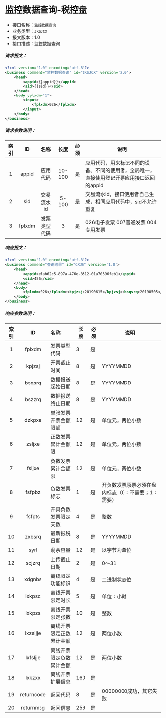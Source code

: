 # 监控数据查询-税控盘	

- 接口名称：`监控数据查询`
- 业务类型：`JKSJCX`
- 报文版本：1.0
- 接口描述：监控数据查询

##### 请求报文：

```xml
<?xml version="1.0" encoding="utf-8"?>
<business comment="监控数据查询" id="JKSJCX" version='2.0'>
    <head>
        <appid>{{appid}}</appid>
        <sid>{{sid}}</sid>
    </head>
    <body yylxdm="1">
        <input>
            <fplxdm>026</fplxdm>
        </input>
    </body>
</business>
```

##### 请求参数说明：

| 索引 |   ID   |     名称     |  长度  | 必须 | 说明                                                         |
| :--: | :----: | :----------: | :----: | :--: | ------------------------------------------------------------ |
|  1   | appid  |   应用代码   | 10-100 |  是  | 应用代码，用来标记不同的设备、不同的使用者，全局唯一，直接使用登记开票应用接口返回的appid |
|  2   |  sid   |  交易流水id  | 5-100  |  是  | 交易流水id，接口使用者自己生成，相同应用代码中，sid不允许重复 |
|  3   | fplxdm | 发票类型代码 |   3    |  是  | 026电子发票  007普通发票   004专用发票                       |

##### 响应报文：

``` xml
<?xml version="1.0" encoding="utf-8"?>
<business comment="查询结果" id="CXJG" version='1.0'>
	<head>
		<appid>efab62c5-897a-476e-8312-01a70396feb1</appid>
		<sid>456</sid>
	</head>
	<body>
		<fplxdm>026</fplxdm><kpjzsj>20190615</kpjzsj><bsqsrq>20190505</bsqsrq><bszzrq>20190531</bszzrq><dzkpxe>9999999.99</dzkpxe><zsljxe>10000000000.00</zsljxe><fsljxe>10000000000.00</fsljxe><fsfpbz>0</fsfpbz><fsfpts>32767</fsfpts><zxbsrq>20190504</zxbsrq><syrl>90054656</syrl><scjzrq>30</scjzrq><xdgnbs>05</xdgnbs><lxkpsc>999</lxkpsc><lxkpzs>0</lxkpzs><lxzsljje>9999999.00</lxzsljje><lxfsljje>0</lxfsljje><lxkzxx>0000030220190321203403300000000000000000000000000000000000000000000000000000000000000000000000000000000000000000000000000000000000000000000000000000000000000000</lxkzxx><returncode>0</returncode><returnmsg>成功</returnmsg>
	</body>
</business>
```

##### 响应参数说明：    

| 索引 |     ID     | 名称                     | 长度 | 必须 | 说明                                               |
| :--: | :--------: | :----------------------- | ---- | ---- | -------------------------------------------------- |
|  1   |   fplxdm   | 发票类型代码             | 3    | 是   |                                                    |
|  2   |   kpjzsj   | 开票截止时间             | 8    | 是   | YYYYMMDD                                           |
|  3   |   bsqsrq   | 数据报送起始日期         | 8    | 是   | YYYYMMDD                                           |
|  4   |   bszzrq   | 数据报送终止日期         | 8    | 是   | YYYYMMDD                                           |
|  5   |   dzkpxe   | 单张发票开票金额限额     | 12   | 是   | 单位元，两位小数                                   |
|  6   |   zsljxe   | 正数发票累计金额限       | 12   | 是   | 单位元，两位小数                                   |
|  7   |   fsljxe   | 负数发票累计金额限       | 12   | 是   | 单位元，两位小数                                   |
|  8   |   fsfpbz   | 负数发票标志             | 1    | 是   | 开负数发票原票必须在盘内标志（0：不需要；1：需要） |
|  9   |   fsfpts   | 开具负数发票限定天数     | 4    | 是   | 整数                                               |
|  10  |   zxbsrq   | 最新报税日期             | 8    | 是   | YYYYMMDD                                           |
|  11  |    syrl    | 剩余容量                 | 12   | 是   | 以字节为单位                                       |
|  12  |   scjzrq   | 上传截止日期             | 2    | 是   | 0～31                                              |
|  13  |   xdgnbs   | 离线限定功能标识         | 4    | 是   | 二进制状态位                                       |
|  14  |   lxkpsc   | 离线开票限定时长         | 5    | 是   | 单位：小时                                         |
|  15  |   lxkpzs   | 离线开票限定张数         | 10   | 是   | 整数                                               |
|  16  |  lxzsljje  | 离线开票限定正数累计金额 | 12   | 是   | 两位小数                                           |
|  17  |  lxfsljje  | 离线开票限定负数累计金额 | 12   | 是   | 两位小数                                           |
|  18  |   lxkzxx   | 离线开票扩展信息         | 160  | 是   |                                                    |
|  19  | returncode | 返回代码                 | 8    | 是   | 00000000成功，其它失败                             |
|  20  | returnmsg  | 返回信息                 | 256  | 是   |                                                    |